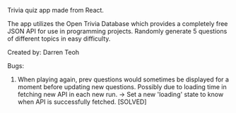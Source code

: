 Trivia quiz app made from React.

The app utilizes the Open Trivia Database which provides 
a completely free JSON API for use in programming projects.
Randomly generate 5 questions of different topics in easy difficulty.

Created by: Darren Teoh

Bugs:
1.  When playing again, prev questions would sometimes be displayed for a moment before updating new questions.
    Possibly due to loading time in fetching new API in each new run.
->  Set a new 'loading' state to know when API is successfully fetched. [SOLVED]